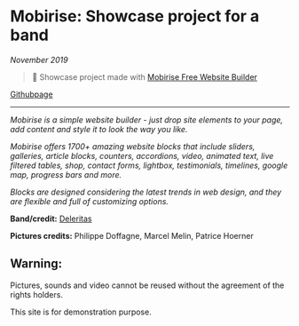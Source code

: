 # Mobirise: Showcase project for a band 


*November 2019*

> 🔨 Showcase project made with [Mobirise Free Website Builder](https://mobirise.com/fr/)

[Githubpage](https://raigyo.github.io/mobirise-band/)


* * *

*Mobirise is a simple website builder - just drop site elements to your page, add content and style it to look the way you like.*

*Mobirise offers 1700+ amazing website blocks that include sliders, galleries, article blocks, counters, accordions, video, animated text, live filtered tables, shop, contact forms, lightbox, testimonials, timelines, google map, progress bars and more.* 

*Blocks are designed considering the latest trends in web design, and they are flexible and full of customizing options.*

**Band/credit:** [Deleritas](https://www.facebook.com/deleritas/)

**Pictures credits:** Philippe Doffagne, Marcel Melin, Patrice Hoerner

## Warning: 

Pictures, sounds and video cannot be reused without the agreement of the rights holders.

This site is for demonstration purpose.
